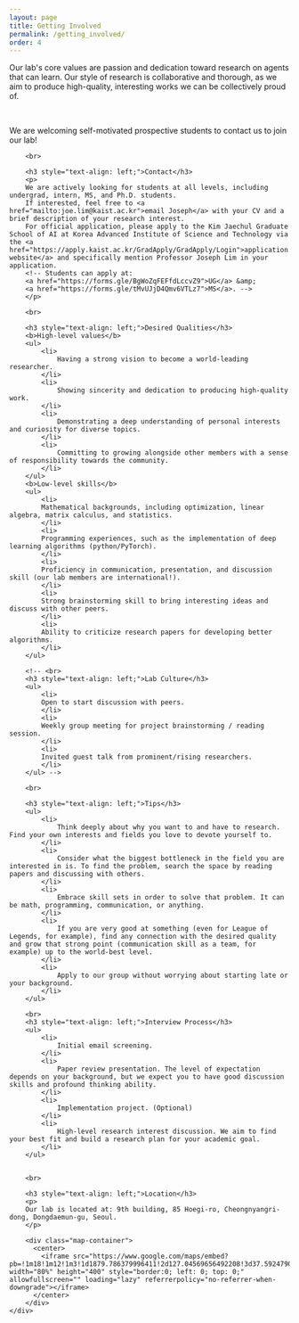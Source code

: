 ```yaml
---
layout: page
title: Getting Involved
permalink: /getting_involved/
order: 4
---
```


<div class='container'>
  <div class='row'>
    <div class='col-lg-1'></div>
        <div class='col-lg-10'>
        <p>
        Our lab's core values are passion and dedication toward research on agents that can learn. Our style of research is collaborative and thorough, as we aim to produce high-quality, interesting works we can be collectively proud of.
        <!-- We target to be the best and support each other.
        We believe in fostering a collaborative environment where everyone's ideas are valued and where each team member is encouraged to contribute to the overall success of the project.
        We place a strong emphasis on excellence, and we strive to produce high-quality work that pushes the boundaries of what is possible. -->
        </p>
        <br>
        <p>
        We are welcoming self-motivated prospective students to contact us to join our lab!
        </p>

        <br>

        <h3 style="text-align: left;">Contact</h3>
        <p>
        We are actively looking for students at all levels, including undergrad, intern, MS, and Ph.D. students.
        If interested, feel free to <a href="mailto:joe.lim@kaist.ac.kr">email Joseph</a> with your CV and a brief description of your research interest.
        For official application, please apply to the Kim Jaechul Graduate School of AI at Korea Advanced Institute of Science and Technology via the <a href="https://apply.kaist.ac.kr/GradApply/GradApply/Login">application website</a> and specifically mention Professor Joseph Lim in your application.
        <!-- Students can apply at:
        <a href="https://forms.gle/BgWoZqFEFfdLccvZ9">UG</a> &amp;
        <a href="https://forms.gle/tMvUJjD4Qmv6VTLz7">MS</a>. -->
        </p>

        <br>

        <h3 style="text-align: left;">Desired Qualities</h3>
        <b>High-level values</b>
        <ul>
            <li>
                Having a strong vision to become a world-leading researcher.
            </li>
            <li>
                Showing sincerity and dedication to producing high-quality work.
            </li>
            <li>
                Demonstrating a deep understanding of personal interests and curiosity for diverse topics.
            </li>
            <li>
                Committing to growing alongside other members with a sense of responsibility towards the community.
            </li>
        </ul>
        <b>Low-level skills</b>
        <ul>
            <li>
            Mathematical backgrounds, including optimization, linear algebra, matrix calculus, and statistics.
            </li>
            <li>
            Programming experiences, such as the implementation of deep learning algorithms (python/PyTorch).
            </li>
            <li>
            Proficiency in communication, presentation, and discussion skill (our lab members are international!).
            </li>
            <li>
            Strong brainstorming skill to bring interesting ideas and discuss with other peers.
            </li>
            <li>
            Ability to criticize research papers for developing better algorithms.
            </li>
        </ul>

        <!-- <br>
        <h3 style="text-align: left;">Lab Culture</h3>
        <ul>
            <li>
            Open to start discussion with peers.
            </li>
            <li>
            Weekly group meeting for project brainstorming / reading session.
            </li>
            <li>
            Invited guest talk from prominent/rising researchers.
            </li>
        </ul> -->

        <br>

        <h3 style="text-align: left;">Tips</h3>
        <ul>
            <li>
                Think deeply about why you want to and have to research. Find your own interests and fields you love to devote yourself to.
            </li>
            <li>
                Consider what the biggest bottleneck in the field you are interested in is. To find the problem, search the space by reading papers and discussing with others.
            </li>
            <li>
                Embrace skill sets in order to solve that problem. It can be math, programming, communication, or anything.
            </li>
            <li>
                If you are very good at something (even for League of Legends, for example), find any connection with the desired quality and grow that strong point (communication skill as a team, for example) up to the world-best level.
            </li>
            <li>
                Apply to our group without worrying about starting late or your background.
            </li>
        </ul>

        <br>
        <h3 style="text-align: left;">Interview Process</h3>
        <ul>
            <li>
                Initial email screening.
            </li>
            <li>
                Paper review presentation. The level of expectation depends on your background, but we expect you to have good discussion skills and profound thinking ability.
            </li>
            <li>
                Implementation project. (Optional)
            </li>
            <li>
                High-level research interest discussion. We aim to find your best fit and build a research plan for your academic goal.
            </li>
        </ul>


        <br>

        <h3 style="text-align: left;">Location</h3>
        <p>
        Our lab is located at: 9th building, 85 Hoegi-ro, Cheongnyangri-dong, Dongdaemun-gu, Seoul.
        </p>

        <div class="map-container">
          <center>
            <iframe src="https://www.google.com/maps/embed?pb=!1m18!1m12!1m3!1d1879.786379996411!2d127.04569656492208!3d37.59247900925209!2m3!1f0!2f0!3f0!3m2!1i1024!2i768!4f13.1!3m3!1m2!1s0x357cbb644204398b%3A0xf00723351f96d8c8!2sKAIST%20College%20of%20Business!5e0!3m2!1sen!2skr!4v1678033798242!5m2!1sen!2skr" width="80%" height="400" style="border:0; left: 0; top: 0;" allowfullscreen="" loading="lazy" referrerpolicy="no-referrer-when-downgrade"></iframe>
          </center>
        </div>
    </div>
  </div>
</div>

